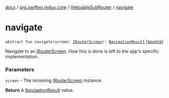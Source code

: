 [docs](../../index.md) / [org.swiften.redux.core](../index.md) / [IVetoableSubRouter](index.md) / [navigate](./navigate.md)

# navigate

`abstract fun navigate(screen: `[`IRouterScreen`](../-i-router-screen.md)`): `[`NavigationResult`](../-navigation-result/index.md) [(source)](https://github.com/protoman92/KotlinRedux/tree/master/common\common-core\src\main\kotlin/org/swiften/redux/core/Router.kt#L62)

Navigate to an [IRouterScreen](../-i-router-screen.md). How this is done is left to the app's specific implementation.

### Parameters

`screen` - The incoming [IRouterScreen](../-i-router-screen.md) instance.

**Return**
A [NavigationResult](../-navigation-result/index.md) value.

